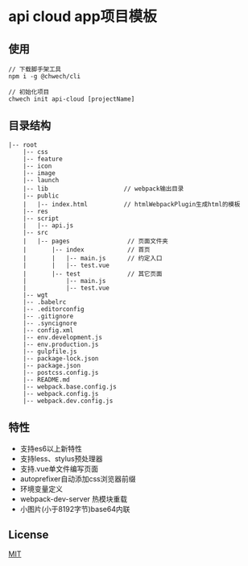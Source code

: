 # api cloud app项目模板

## 使用
```
// 下载脚手架工具
npm i -g @chwech/cli

// 初始化项目
chwech init api-cloud [projectName]
```

## 目录结构
```
|-- root
    |-- css
    |-- feature
    |-- icon
    |-- image
    |-- launch
    |-- lib                     // webpack输出目录
    |-- public                  
    |   |-- index.html          // htmlWebpackPlugin生成html的模板
    |-- res
    |-- script
    |   |-- api.js
    |-- src
    |   |-- pages                // 页面文件夹
    |       |-- index            // 首页
    |       |   |-- main.js      // 约定入口
    |       |   |-- test.vue
    |       |-- test             // 其它页面
    |           |-- main.js
    |           |-- test.vue
    |-- wgt
    |-- .babelrc
    |-- .editorconfig
    |-- .gitignore
    |-- .syncignore
    |-- config.xml
    |-- env.development.js
    |-- env.production.js
    |-- gulpfile.js
    |-- package-lock.json
    |-- package.json
    |-- postcss.config.js
    |-- README.md
    |-- webpack.base.config.js
    |-- webpack.config.js
    |-- webpack.dev.config.js
```
## 特性
* 支持es6以上新特性
* 支持less、stylus预处理器
* 支持.vue单文件编写页面
* autoprefixer自动添加css浏览器前缀
* 环境变量定义
* webpack-dev-server 热模块重载
* 小图片(小于8192字节)base64内联

## License
[MIT](http://opensource.org/licenses/MIT)